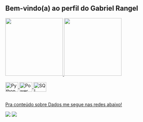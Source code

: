 ## Bem-vindo(a) ao perfil do Gabriel Rangel

<div>
   <a href="https://github.com/GabrielRangel101">
   <img height="180em" src="https://github-readme-stats.vercel.app/api?username=GabrielRangel101&show_icons=true&theme=tokyonight&include_all_commits=true&count_private=true"/>
   <img height="180em" src="https://github-readme-stats.vercel.app/api/top-langs/?username=bsbrodrigo&layout=compact&langs_count=6&theme=tokyonight"/>
</div>

<div style="display: inline_block"><br>
  <img align="center" alt="Python" height="30" width="40" src="https://img.icons8.com/?size=100&id=13441&format=png&color=000000">
  <img align="center" alt="Power BI" height="30" width="40" src="https://img.icons8.com/?size=100&id=03aYi0fY0D9X&format=png&color=000000">
  <img align="center" alt="SQL" height="30" width="40" src="https://img.icons8.com/?size=100&id=QSjnrUKYMnxO&format=png&color=000000">
</div>
 
<br>
 
Pra conteúdo sobre Dados me segue nas redes abaixo!
<div> 
  <a href="https://www.instagram.com/gabrielrangel.analytics/" target="_blank"><img src="https://img.shields.io/badge/-Instagram-%23E4405F?style=for-the-badge&logo=instagram&logoColor=white" target="_blank"></a>
  <a href="https://www.linkedin.com/in/gabriel-r-lima-a954ba26a/" target="_blank"><img src="https://img.shields.io/badge/-LinkedIn-%230077B5?style=for-the-badge&logo=linkedin&logoColor=white" target="_blank"></a>
</div>
